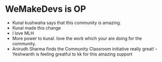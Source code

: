 # WeMakeDevs is OP

- Kunal kushwaha says that this community is amazing.
- Kunal made this change
- I love MLH
- More power to kunal. love the work which your are doing for the community.
- Anirudh Sharma finds the Community Classroom initiative really great!
-Yeshwanth is feeling greatful to kk for this amazing support
